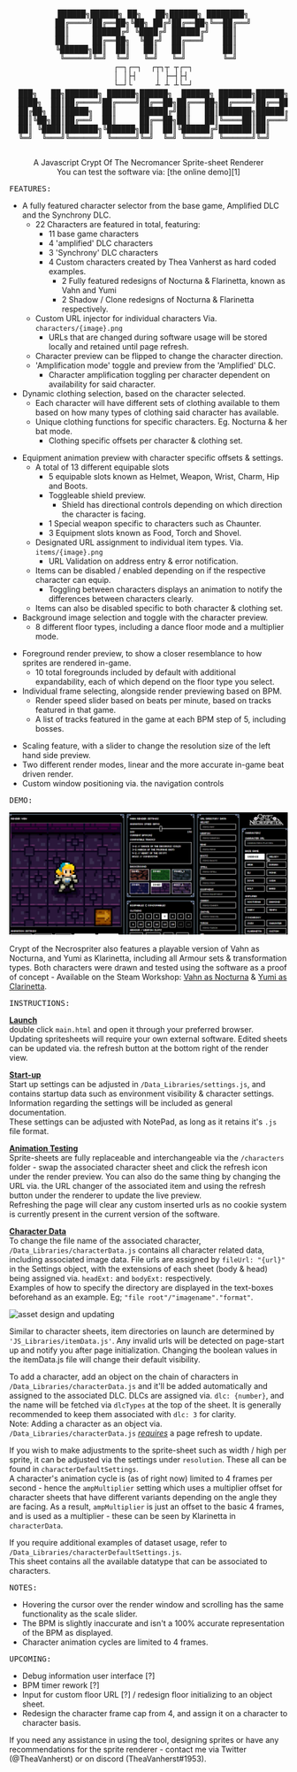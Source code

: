 <pre><p align="center">
  ██████╗██████╗ ██╗   ██╗██████╗ ████████╗
  ██╔════╝██╔══██╗╚██╗ ██╔╝██╔══██╗╚══██╔══╝
  ██║     ██████╔╝ ╚████╔╝ ██████╔╝   ██║   
  ██║     ██╔══██╗  ╚██╔╝  ██╔═══╝    ██║   
  ╚██████╗██║  ██║   ██║   ██║        ██║   
   ╚═════╝╚═╝  ╚═╝   ╚═╝   ╚═╝        ╚═╝   
  ┌─┐┌─┐  ┌┬┐┬ ┬┌─┐
  │ │├┤    │ ├─┤├┤ 
  └─┘└     ┴ ┴ ┴└─┘
  ███╗   ██╗███████╗ ██████╗██████╗  ██████╗ ███████╗██████╗ ██████╗ ██╗████████╗███████╗██████╗ 
  ████╗  ██║██╔════╝██╔════╝██╔══██╗██╔═══██╗██╔════╝██╔══██╗██╔══██╗██║╚══██╔══╝██╔════╝██╔══██╗
  ██╔██╗ ██║█████╗  ██║     ██████╔╝██║   ██║███████╗██████╔╝██████╔╝██║   ██║   █████╗  ██████╔╝
  ██║╚██╗██║██╔══╝  ██║     ██╔══██╗██║   ██║╚════██║██╔═══╝ ██╔══██╗██║   ██║   ██╔══╝  ██╔══██╗
  ██║ ╚████║███████╗╚██████╗██║  ██║╚██████╔╝███████║██║     ██║  ██║██║   ██║   ███████╗██║  ██║
  ╚═╝  ╚═══╝╚══════╝ ╚═════╝╚═╝  ╚═╝ ╚═════╝ ╚══════╝╚═╝     ╚═╝  ╚═╝╚═╝   ╚═╝   ╚══════╝╚═╝  ╚═╝
</p></pre>
<p align="center">
  A Javascript Crypt Of The Necromancer Sprite-sheet Renderer <br>
  You can test the software via: [the online demo][1]
</p>

[1]: https://theavanherst.github.io/Crypt-Of-The-NecroSpriter/main.html

<pre>FEATURES:</pre>
* A fully featured character selector from the base game, Amplified DLC and the Synchrony DLC.
  - 22 Characters are featured in total, featuring:
    * 11 base game characters
    * 4 'amplified' DLC characters
    * 3 'Synchrony' DLC characters
    * 4 Custom characters created by Thea Vanherst as hard coded examples.
      - 2 Fully featured redesigns of Nocturna & Flarinetta, known as Vahn and Yumi
      - 2 Shadow / Clone redesigns of Nocturna & Flarinetta respectively.
  - Custom URL injector for individual characters  Via. `characters/{image}.png`
    * URLs that are changed during software usage will be stored locally and retained until page refresh.
  - Character preview can be flipped to change the character direction.
  - 'Amplification mode' toggle and preview from the 'Amplified' DLC.
    * Character amplification toggling per character dependent on availability for said character.
* Dynamic clothing selection, based on the character selected.
  - Each character will have different sets of clothing available to them based on how many types of clothing said character has available.
  - Unique clothing functions for specific characters. Eg. Nocturna & her bat mode.
    * Clothing specific offsets per character & clothing set.
- Equipment animation preview with character specific offsets & settings.
  - A total of 13 different equipable slots
    * 5 equipable slots known as Helmet, Weapon, Wrist, Charm, Hip and Boots.
    * Toggleable shield preview.
      - Shield has directional controls depending on which direction the character is facing.
    * 1 Special weapon specific to characters such as Chaunter.
    * 3 Equipment slots known as Food, Torch and Shovel.
  - Designated URL assignment to individual item types. Via. `items/{image}.png`
    * URL Validation on address entry & error notification.
  - Items can be disabled / enabled depending on if the respective character can equip.
    * Toggling between characters displays an animation to notify the differences between characters clearly.
  - Items can also be disabled specific to both character & clothing set.
- Background image selection and toggle with the character preview.
  - 8 different floor types, including a dance floor mode and a multiplier mode.
* Foreground render preview, to show a closer resemblance to how sprites are rendered in-game.
  - 10 total foregrounds included by default with additional expandability, each of which depend on the floor type you select.
* Individual frame selecting, alongside render previewing based on BPM.
  - Render speed slider based on beats per minute, based on tracks featured in that game.
  - A list of tracks featured in the game at each BPM step of 5, including bosses.
- Scaling feature, with a slider to change the resolution size of the left hand side preview.
- Two different render modes, linear and the more accurate in-game beat driven render.
- Custom window positioning via. the navigation controls

<pre>DEMO:</pre>

<picture>
  <img alt="directory changing" src="./DEMO_Images/url_Changer_Demo.gif">
</picture>

Crypt of the Necrospriter also features a playable version of Vahn as Nocturna, and Yumi as Klarinetta, including all Armour sets & transformation types.
Both characters were drawn and tested using the software as a proof of concept - Available on the Steam Workshop: [Vahn as Nocturna][2] & [Yumi as Clarinetta][3].

[2]: https://steamcommunity.com/sharedfiles/filedetails/?id=2893560157
[3]: https://steamcommunity.com/sharedfiles/filedetails/?id=2959125647

<pre>INSTRUCTIONS:</pre>

<b><u>Launch</u></b><br>
double click `main.html` and open it through your preferred browser.<br>
Updating spritesheets will require your own external software. Edited sheets can be updated via. the refresh button at the bottom right of the render view.

<b><u>Start-up</u></b><br>
Start up settings can be adjusted in `/Data_Libraries/settings.js`, and contains startup data such as environment visibility & character settings.<br>
Information regarding the settings will be included as general documentation.<br>
These settings can be adjusted with NotePad, as long as it retains it's `.js` file format.

<b><u>Animation Testing</u></b><br>
Sprite-sheets are fully replaceable and interchangeable via the `/characters` folder - swap the associated character sheet and click the refresh icon under the render preview.
You can also do the same thing by changing the URL via. the URL changer of the associated item and using the refresh button under the renderer to update the live preview.<br>
Refreshing the page will clear any custom inserted urls as no cookie system is currently present in the current version of the software.<br>

<b><u>Character Data</u></b><br>
To change the file name of the associated character, `/Data_Libraries/characterData.js` contains all character related data, including associated image data.
File urls are assigned by `fileUrl: "{url}"` in the Settings object, with the extensions of each sheet (body & head) being assigned via. `headExt:` and `bodyExt:` respectively.<br>
Examples of how to specify the directory are displayed in the text-boxes beforehand as an example. Eg; `"file root"/"imagename"."format"`.<br>

<picture>
  <img alt="asset design and updating" src="./DEMO_Images/weapon_Update_Demo.gif">
</picture>

Similar to character sheets, item directories on launch are determined by `'JS_Libraries/itemData.js'`.
Any invalid urls will be detected on page-start up and notify you after page initialization.
Changing the boolean values in the itemData.js file will change their default visibility.

To add a character, add an object on the chain of characters in `/Data_Libraries/characterData.js` and it'll be added automatically and assigned to the associated DLC.
DLCs are assigned via. `dlc: {number}`, and the name will be fetched via `dlcTypes` at the top of the sheet. It is generally recommended to keep them associated with `dlc: 3` for clarity.<br>
Note: Adding a character as an object via. `/Data_Libraries/characterData.js` <u><i>requires</i></u> a page refresh to update.

If you wish to make adjustments to the sprite-sheet such as width / high per sprite, it can be adjusted via the settings under `resolution`. These all can be found in `characterDefaultSettings`.<br>
A character's animation cycle is (as of right now) limited to 4 frames per second - hence the `ampMultiplier` setting which uses a multiplier offset for character sheets that have different variants depending on the angle they are facing.
As a result, `ampMultiplier` is just an offset to the basic 4 frames, and is used as a multiplier - these can be seen by Klarinetta in `characterData`.<br>

If you require additional examples of dataset usage, refer to `/Data_Libraries/characterDefaultSettings.js`.<br>
This sheet contains all the available datatype that can be associated to characters.<br>

<pre>NOTES:</pre>

- Hovering the cursor over the render window and scrolling has the same functionality as the scale slider.
- The BPM is slightly inaccurate and isn't a 100% accurate representation of the BPM as displayed.
- Character animation cycles are limited to 4 frames.

<pre>UPCOMING:</pre>

- Debug information user interface [?]
- BPM timer rework [?]
- Input for custom floor URL [?] / redesign floor initializing to an object sheet.
- Redesign the character frame cap from 4, and assign it on a character to character basis.

If you need any assistance in using the tool, designing sprites or have any
recommendations for the sprite renderer - contact me via Twitter (@TheaVanherst) or on discord (TheaVanherst#1953).
